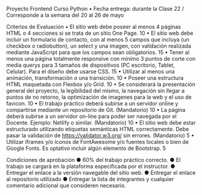 Proyecto Frontend Curso Python
•	Fecha entrega: durante la Clase 22 / Corresponde a la semana del 20 al 26 de mayo

Criterios de Evaluación
• El sitio web debe poseer al menos 4 páginas HTML o 4 secciones si se trata de un sitio One Page. 10 
• El sitio web debe incluir un formulario de contacto, con al menos 5 campos que incluya (un checkbox o radiobutton), un select y una imagen, con validación realizada mediante JavaScript para que los campos sean obligatorios. 15
• Tener al menos una página totalmente responsive con mínimo 3 puntos de corte con media querys para 3 tamaños de dispositivos (PC escritorio, Tablet, Celular). Para el diseño debe usarse CSS. 15
• Utilizar al menos una animación, transformación o una transición. 10
• Poseer una estructura HTML maquetada con Flexbox y/o Grid. 10
• Se considerará la presentación general del proyecto, la legibilidad del mismo, la navegación sin llegar a puntos de no retorno, la optimización de imagenes para la web y el uso de favicon. 10
• El trabajo práctico deberá subirse a un servidor online y compartirse mediante un repositorio de Git. (Mandatorio) 10
• La página deberá subirse a un servidor on-line para poder ser navegada por el Docente. Ejemplo: Netlify o similar. (Mandatorio) 10
• El sitio web debe estar estructurado utilizando etiquetas semánticas HTML correctamente. Debe pasar la validación de https://validator.w3.org/ sin errores. (Mandatorio) 5
• Utilizar iframes y/o íconos de FontAwesome y/o fuentes locales o bien de Google Fonts. Es optativo incluir algún elemento de Bootstrap.    5     

Condiciones de aprobación
● 60% del trabajo práctico correcto.
● El trabajo se cargará en la plataforma especificada por el instructor.
● Entregar el enlace a la versión navegable del sitio web.
● Entregar el enlace al repositorio utilizado
● Entregar la lista de integrantes y cualquier comentario adicional que consideren necesario.
